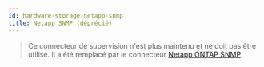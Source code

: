 ```yaml
---
id: hardware-storage-netapp-snmp
title: Netapp SNMP (déprécié)
---
```


> Ce connecteur de supervision n'est plus maintenu et ne doit pas être utilisé. Il a été remplacé par
le connecteur [Netapp ONTAP SNMP](hardware-storage-netapp-ontap-snmp.md).
